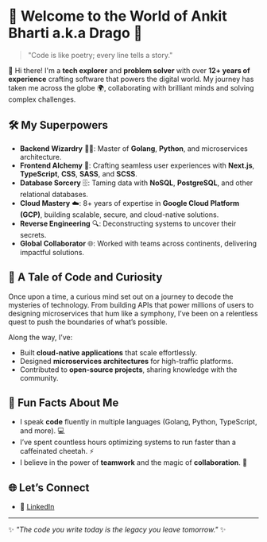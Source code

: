 # 🌌 Welcome to the World of Ankit Bharti a.k.a Drago 🚀

> "Code is like poetry; every line tells a story."

👋 Hi there! I'm a **tech explorer** and **problem solver** with over **12+ years of experience** crafting software that powers the digital world. My journey has taken me across the globe 🌍, collaborating with brilliant minds and solving complex challenges.

## 🛠️ My Superpowers

- **Backend Wizardry** 🧙‍♂️: Master of **Golang**, **Python**, and microservices architecture.
- **Frontend Alchemy** 🧪: Crafting seamless user experiences with **Next.js**, **TypeScript**, **CSS**, **SASS**, and **SCSS**.
- **Database Sorcery** 🗄️: Taming data with **NoSQL**, **PostgreSQL**, and other relational databases.
- **Cloud Mastery** ☁️: 8+ years of expertise in **Google Cloud Platform (GCP)**, building scalable, secure, and cloud-native solutions.
- **Reverse Engineering** 🔍: Deconstructing systems to uncover their secrets.
- **Global Collaborator** 🌐: Worked with teams across continents, delivering impactful solutions.

## 🌟 A Tale of Code and Curiosity

Once upon a time, a curious mind set out on a journey to decode the mysteries of technology. From building APIs that power millions of users to designing microservices that hum like a symphony, I’ve been on a relentless quest to push the boundaries of what’s possible.

Along the way, I’ve:

- Built **cloud-native applications** that scale effortlessly.
- Designed **microservices architectures** for high-traffic platforms.
- Contributed to **open-source projects**, sharing knowledge with the community.

## 🚀 Fun Facts About Me

- I speak **code** fluently in multiple languages (Golang, Python, TypeScript, and more). 💻
- I’ve spent countless hours optimizing systems to run faster than a caffeinated cheetah. ⚡
- I believe in the power of **teamwork** and the magic of **collaboration**. 🤝

## 🌐 Let’s Connect

- 💼 [LinkedIn](https://linkedin.com/in/ankitbharti)

---

✨ _"The code you write today is the legacy you leave tomorrow."_ ✨
